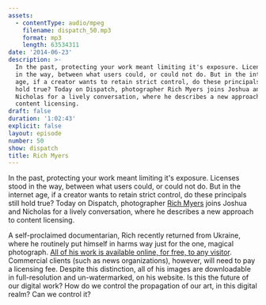 ```yaml
---
assets:
  - contentType: audio/mpeg
    filename: dispatch_50.mp3
    format: mp3
    length: 63534311
date: '2014-06-23'
description: >-
  In the past, protecting your work meant limiting it's exposure. Licenses stood
  in the way, between what users could, or could not do. But in the internet
  age, if a creator wants to retain strict control, do these principals still
  hold true? Today on Dispatch, photographer Rich Myers joins Joshua and
  Nicholas for a lively conversation, where he describes a new approach to
  content licensing.
draft: false
duration: '1:02:43'
explicit: false
layout: episode
number: 50
show: dispatch
title: Rich Myers
---
```

In the past, protecting your work meant limiting it's exposure. Licenses stood in the way, between what users could, or could not do. But in the internet age, if a creator wants to retain strict control, do these principals still hold true? Today on Dispatch, photographer [Rich Myers](http://richemyers.com) joins Joshua and Nicholas for a lively conversation, where he describes a new approach to content licensing.

A self-proclaimed documentarian, Rich recently returned from Ukraine, where he routinely put himself in harms way just for the one, magical photograph. [All of his work is available online, for free, to any visitor](http://richemyers.com/about/a-note-on-photo-presentation). Commercial clients (such as news organizations), however, will need to pay a licensing fee. Despite this distinction, all of his images are downloadable in full-resolution and un-watermarked, on his website. Is this the future of our digital work? How do we control the propagation of our art, in this digital realm? Can we control it?